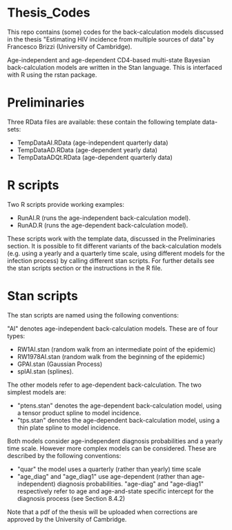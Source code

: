 # Thesis_Codes
This repo contains (some) codes for the back-calculation models discussed in the thesis "Estimating HIV incidence from multiple sources of data" by Francesco Brizzi (University of Cambridge).

Age-independent and age-dependent CD4-based multi-state Bayesian back-calculation models are written in the Stan language. This is interfaced with R using the rstan package.

# Preliminaries
Three RData files are available: these contain the following template data-sets:
- TempDataAI.RData (age-independent quarterly data)
- TempDataAD.RData (age-dependent yearly data)
- TempDataADQt.RData (age-dependent quarterly data)

# R scripts
Two R scripts provide working examples:
- RunAI.R (runs the age-independent back-calculation model).
- RunAD.R (runs the age-dependent back-calculation model).

These scripts work with the template data, discussed in the Preliminaries section. It is possible to fit different variants of the back-calculation models (e.g. using a yearly and a quarterly time scale, using different models for the infection process) by calling different stan scripts. For further details see the stan scripts section or the instructions in the R file.

# Stan scripts
The stan scripts are named using the following conventions:

"AI" denotes age-independent back-calculation models. These are of four types: 
- RW1AI.stan (random walk from an intermediate point of the epidemic)
- RW1978AI.stan (random walk from the beginning of the epidemic)
- GPAI.stan (Gaussian Process)
- splAI.stan (splines).

The other models refer to age-dependent back-calculation. The two simplest models are:
- "ptens.stan" denotes the age-dependent back-calculation model, using a tensor product spline to model incidence. 
- "tps.stan" denotes the age-dependent back-calculation model, using a thin plate spline to model incidence.

Both models consider age-independent diagnosis probabilities and a yearly time scale. However more complex models can be considered. These are described by the following conventions:
- "quar" the model uses a quarterly (rather than yearly) time scale
- "age_diag" and "age_diag1" use age-dependent (rather than age-independent) diagnosis probabilities. "age-diag" and "age-diag1" respectively refer to age and age-and-state specific intercept for the diagnosis process (see Section 8.4.2)

Note that a pdf of the thesis will be uploaded when corrections are approved by the University of Cambridge.
